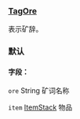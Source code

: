 ### [TagOre](https://ecdcaeb.github.io/ResourceModLoader/zh_cn/deserializer/)

表示矿辞。
### 默认

#### 字段：

`ore` String  矿词名称

`item` [ItemStack](https://ecdcaeb.github.io/ResourceModLoader/zh_cn/deserializer/ItemStack) 物品
